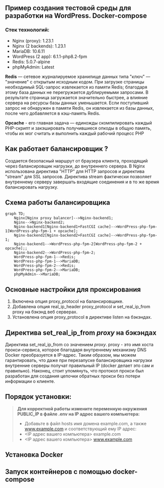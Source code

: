 
## Пример создания тестовой среды для разработки на WordPress. Docker-compose

### Стек технологий:
* Nginx (proxy): 1.23.1
* Nginx (2 backends): 1.23.1
* MariaDB: 10.6.11
* WordPress (2 app): 6.1.1-php8.2-fpm
* Redis: 5.0.7-alpine
* phpMyAdmin: Latest

**Redis** — сетевое журналируемое хранилище данных типа "ключ" — "значение" с открытым исходным кодом.
При загрузке страницы необходимый SQL-запрос извлекается из памяти Redis; благодаря этому база данных не 
перегружается дублируемыми запросами. В результате страница загружается значительно быстрее, а влияние
сервера на ресурсы базы данных уменьшается. Если поступивший запрос не обнаружен в памяти Redis,
он извлекается из базы данных, после чего добавляется в кэш-память Redis.

**Opcache** - его главная задача — единожды скомпилировать каждый PHP-скрипт 
и закэшировать получившиеся опкоды в общую память, чтобы их мог считать и
выполнить каждый рабочий процесс PHP

## Как работает балансировщик ?
Создается безопасный маршрут от браузера клиента, проходящий через балансировщик нагрузки, до внутреннего сервера. В Nginx использована директива "HTTP" для HTTP запросов и директива "stream" для SSL запросов. Директива stream фактически позволяет внутреннему серверу завершать входящие соединения и в то же время балансировать нагрузку.

## Схема работы балансировщика
```mermaid
graph TD;
    Nginx[Nginx proxy balancer]-->Nginx-backend1;
    Nginx-->Nginx-backend2;
    Nginx-backend1[Nginx-backend1+FastCGI cache]-->WordPress-php-fpm-1[WordPress-php-fpm-1 + opcache];
    Nginx-backend2[Nginx-backend2+FastCGI cache]-->WordPress-php-fpm-1;
    Nginx-backend1-->WordPress-php-fpm-2[WordPress-php-fpm-2 + opcache];;
    Nginx-backend2-->WordPress-php-fpm-2;
    WordPress-php-fpm-1-->Redis;    
    WordPress-php-fpm-1-->MariaDB;
    WordPress-php-fpm-2-->Redis;    
    WordPress-php-fpm-2-->MariaDB;
    phpMyAdmin-->MariaDB;
```

## Основные настройки для проксирования 
1. Включена опция proxy_protocol на балансировщике.
2. Добавлена опция real_ip_header proxy_protocol и set_real_ip_from proxy на бэкэнд веб серверах.
3. Установлена опция proxy_protocol в директиве listen на бэкэндах.

## Директива set_real_ip_from *proxy* на бэкэндах
 Директива set_real_ip_from со значением *proxy*. proxy - это имя хоста прокси-сервиса, которое благодаря внутреннему механизму DNS Docker преобразуется в IP-адрес. Таким образом, мы можем гарантировать, что даже при перезапуске балансировщика нагрузки внутренние серверы получат правильный IP (docker делает это сам и правильно). Наконец, стоит упомянуть, что протокол прокси был разработан для создания цепочки обратных прокси без потери информации о клиенте.

## Порядок установки:

> **Для корректной работы измените переменную окружения PUBLIC_IP в файле .env на IP адрес вашего компьютера:**
> * Добавьте в файл hosts имя домена example.com, а также www.example.com и соответствующий ему IP адрес:
> * <IP адрес вашего компьютера> example.com
> * <IP адрес вашего компьютера> www.example.com

## Установка Docker

## Запуск контейнеров с помощью docker-compose





